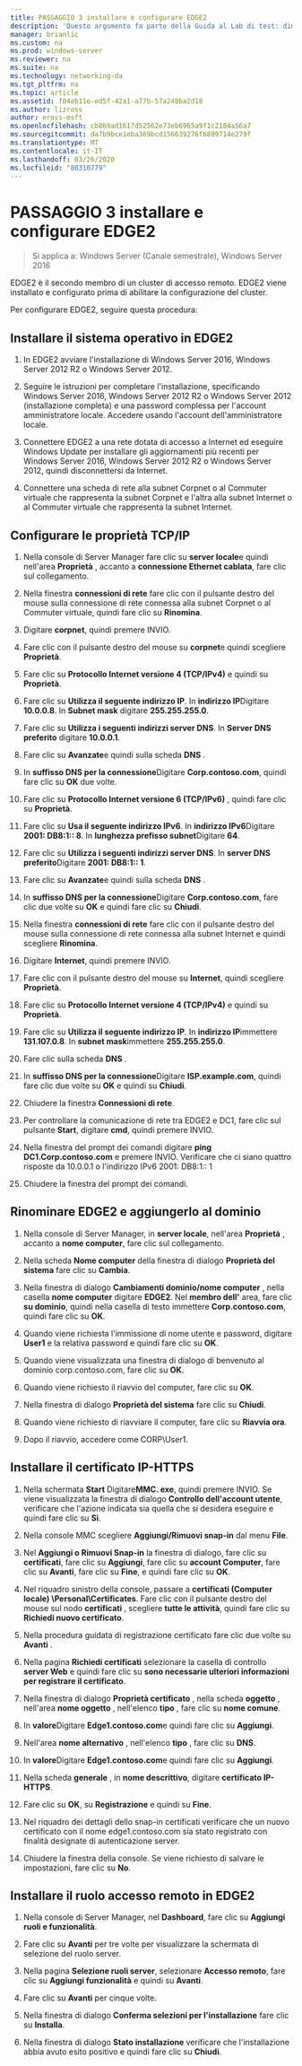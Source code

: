 ```yaml
---
title: PASSAGGIO 3 installare e configurare EDGE2
description: 'Questo argomento fa parte della Guida al Lab di test: dimostrazione di DirectAccess in un cluster con bilanciamento carico di servizio di Windows per Windows Server 2016'
manager: brianlic
ms.custom: na
ms.prod: windows-server
ms.reviewer: na
ms.suite: na
ms.technology: networking-da
ms.tgt_pltfrm: na
ms.topic: article
ms.assetid: f04eb11e-ed5f-42a1-a77b-57a248ba2d10
ms.author: lizross
author: eross-msft
ms.openlocfilehash: cb869ad1617d52562e73eb6965a9f1c2184a56a7
ms.sourcegitcommit: da7b9bce1eba369bcd156639276f6899714e279f
ms.translationtype: MT
ms.contentlocale: it-IT
ms.lasthandoff: 03/26/2020
ms.locfileid: "80310779"
---
```

# <a name="step-3-install-and-configure-edge2"></a>PASSAGGIO 3 installare e configurare EDGE2

>Si applica a: Windows Server (Canale semestrale), Windows Server 2016

EDGE2 è il secondo membro di un cluster di accesso remoto. EDGE2 viene installato e configurato prima di abilitare la configurazione del cluster.

Per configurare EDGE2, seguire questa procedura:

## <a name="install-the-operating-system-on-edge2"></a><a name="installOS"></a>Installare il sistema operativo in EDGE2  
  
1.  In EDGE2 avviare l'installazione di Windows Server 2016, Windows Server 2012 R2 o Windows Server 2012.  
  
2.  Seguire le istruzioni per completare l'installazione, specificando Windows Server 2016, Windows Server 2012 R2 o Windows Server 2012 (installazione completa) e una password complessa per l'account amministratore locale. Accedere usando l'account dell'amministratore locale.  
  
3.  Connettere EDGE2 a una rete dotata di accesso a Internet ed eseguire Windows Update per installare gli aggiornamenti più recenti per Windows Server 2016, Windows Server 2012 R2 o Windows Server 2012, quindi disconnettersi da Internet.  
  
4.  Connettere una scheda di rete alla subnet Corpnet o al Commuter virtuale che rappresenta la subnet Corpnet e l'altra alla subnet Internet o al Commuter virtuale che rappresenta la subnet Internet.  
  
## <a name="configure-tcpip-properties"></a><a name="TCP"></a>Configurare le proprietà TCP/IP  
  
1.  Nella console di Server Manager fare clic su **server locale**e quindi nell'area **Proprietà** , accanto a **connessione Ethernet cablata**, fare clic sul collegamento.  
  
2.  Nella finestra **connessioni di rete** fare clic con il pulsante destro del mouse sulla connessione di rete connessa alla subnet Corpnet o al Commuter virtuale, quindi fare clic su **Rinomina**.  
  
3.  Digitare **corpnet**, quindi premere INVIO.  
  
4.  Fare clic con il pulsante destro del mouse su **corpnet**e quindi scegliere **Proprietà**.  
  
5.  Fare clic su **Protocollo Internet versione 4 (TCP/IPv4)** e quindi su **Proprietà**.  
  
6.  Fare clic su **Utilizza il seguente indirizzo IP**. In **indirizzo IP**Digitare **10.0.0.8**. In **Subnet mask** digitare **255.255.255.0**.  
  
7.  Fare clic su **Utilizza i seguenti indirizzi server DNS**. In **Server DNS preferito** digitare **10.0.0.1**.  
  
8.  Fare clic su **Avanzate**e quindi sulla scheda **DNS** .  
  
9. In **suffisso DNS per la connessione**Digitare **Corp.contoso.com**, quindi fare clic su **OK** due volte.  
  
10. Fare clic su **Protocollo Internet versione 6 (TCP/IPv6)** , quindi fare clic su **Proprietà**.  
  
11. Fare clic su **Usa il seguente indirizzo IPv6**. In **indirizzo IPv6**Digitare **2001: DB8:1:: 8**. In **lunghezza prefisso subnet**Digitare **64**.  
  
12. Fare clic su **Utilizza i seguenti indirizzi server DNS**. In **server DNS preferito**Digitare **2001: DB8:1:: 1**.  
  
13. Fare clic su **Avanzate**e quindi sulla scheda **DNS** .  
  
14. In **suffisso DNS per la connessione**Digitare **Corp.contoso.com**, fare clic due volte su **OK** e quindi fare clic su **Chiudi**.  
  
15. Nella finestra **connessioni di rete** fare clic con il pulsante destro del mouse sulla connessione di rete connessa alla subnet Internet e quindi scegliere **Rinomina**.  
  
16. Digitare **Internet**, quindi premere INVIO.  
  
17. Fare clic con il pulsante destro del mouse su **Internet**, quindi scegliere **Proprietà**.  
  
18. Fare clic su **Protocollo Internet versione 4 (TCP/IPv4)** e quindi su **Proprietà**.  
  
19. Fare clic su **Utilizza il seguente indirizzo IP**. In **indirizzo IP**immettere **131.107.0.8**. In **subnet mask**immettere **255.255.255.0**.  
  
20. Fare clic sulla scheda **DNS** .  
  
21. In **suffisso DNS per la connessione**Digitare **ISP.example.com**, quindi fare clic due volte su **OK** e quindi su **Chiudi**.  
  
22. Chiudere la finestra **Connessioni di rete**.  
  
23. Per controllare la comunicazione di rete tra EDGE2 e DC1, fare clic sul pulsante **Start**, digitare **cmd**, quindi premere INVIO.  
  
24. Nella finestra del prompt dei comandi digitare **ping DC1.Corp.contoso.com** e premere INVIO. Verificare che ci siano quattro risposte da 10.0.0.1 o l'indirizzo IPv6 2001: DB8:1:: 1  
  
25. Chiudere la finestra del prompt dei comandi.  
  
## <a name="rename-edge2-and-join-it-to-the-domain"></a><a name="rename"></a>Rinominare EDGE2 e aggiungerlo al dominio  
  
1.  Nella console di Server Manager, in **server locale**, nell'area **Proprietà** , accanto a **nome computer**, fare clic sul collegamento.  
  
2.  Nella scheda **Nome computer** della finestra di dialogo **Proprietà del sistema** fare clic su **Cambia**.  
  
3.  Nella finestra di dialogo **Cambiamenti dominio/nome computer** , nella casella **nome computer** digitare **EDGE2**. Nel **membro dell'** area, fare clic **su dominio**, quindi nella casella di testo immettere **Corp.contoso.com**, quindi fare clic su **OK**.  
  
4.  Quando viene richiesta l'immissione di nome utente e password, digitare **User1** e la relativa password e quindi fare clic su **OK**.  
  
5.  Quando viene visualizzata una finestra di dialogo di benvenuto al dominio corp.contoso.com, fare clic su **OK**.  
  
6.  Quando viene richiesto il riavvio del computer, fare clic su **OK**.  
  
7.  Nella finestra di dialogo **Proprietà del sistema** fare clic su **Chiudi**.  
  
8.  Quando viene richiesto di riavviare il computer, fare clic su **Riavvia ora**.  
  
9. Dopo il riavvio, accedere come CORP\User1.  
  
## <a name="install-the-ip-https-certificate"></a><a name="IPHTTPSCert"></a>Installare il certificato IP-HTTPS  
  
1.  Nella schermata **Start** Digitare**MMC. exe**, quindi premere INVIO. Se viene visualizzata la finestra di dialogo **Controllo dell'account utente**, verificare che l'azione indicata sia quella che si desidera eseguire e quindi fare clic su **Sì**.  
  
2.  Nella console MMC scegliere **Aggiungi/Rimuovi snap-in** dal menu **File**.  
  
3.  Nel **Aggiungi o Rimuovi Snap-in** la finestra di dialogo, fare clic su **certificati**, fare clic su **Aggiungi**, fare clic su **account Computer**, fare clic su **Avanti**, fare clic su **Fine**, e quindi fare clic su **OK**.  
  
4.  Nel riquadro sinistro della console, passare a **certificati (Computer locale) \Personal\Certificates**. Fare clic con il pulsante destro del mouse sul nodo **certificati** , scegliere **tutte le attività**, quindi fare clic su **Richiedi nuovo certificato**.  
  
5.  Nella procedura guidata di registrazione certificato fare clic due volte su **Avanti** .  
  
6.  Nella pagina **Richiedi certificati** selezionare la casella di controllo **server Web** e quindi fare clic su **sono necessarie ulteriori informazioni per registrare il certificato**.  
  
7.  Nella finestra di dialogo **Proprietà certificato** , nella scheda **oggetto** , nell'area **nome oggetto** , nell'elenco **tipo** , fare clic su **nome comune**.  
  
8.  In **valore**Digitare **Edge1.contoso.com**e quindi fare clic su **Aggiungi**.  
  
9. Nell'area **nome alternativo** , nell'elenco **tipo** , fare clic su **DNS**.  
  
10. In **valore**Digitare **Edge1.contoso.com**e quindi fare clic su **Aggiungi**.  
  
11. Nella scheda **generale** , in **nome descrittivo**, digitare **certificato IP-HTTPS**.  
  
12. Fare clic su **OK**, su **Registrazione** e quindi su **Fine**.  
  
13. Nel riquadro dei dettagli dello snap-in certificati verificare che un nuovo certificato con il nome edge1.contoso.com sia stato registrato con finalità designate di autenticazione server.  
  
14. Chiudere la finestra della console. Se viene richiesto di salvare le impostazioni, fare clic su **No**.  
  
## <a name="install-the-remote-access-role-on-edge2"></a><a name="InstallDA"></a>Installare il ruolo accesso remoto in EDGE2  
  
1.  Nella console di Server Manager, nel **Dashboard**, fare clic su **Aggiungi ruoli e funzionalità**.  
  
2.  Fare clic su **Avanti** per tre volte per visualizzare la schermata di selezione del ruolo server.  
  
3.  Nella pagina **Selezione ruoli server**, selezionare **Accesso remoto**, fare clic su **Aggiungi funzionalità** e quindi su **Avanti**.  
  
4.  Fare clic su **Avanti** per cinque volte.  
  
5.  Nella finestra di dialogo **Conferma selezioni per l'installazione** fare clic su **Installa**.  
  
6.  Nella finestra di dialogo **Stato installazione** verificare che l'installazione abbia avuto esito positivo e quindi fare clic su **Chiudi**.  
  


